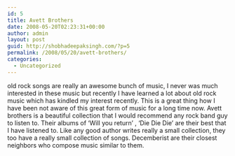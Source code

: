 ```yaml
---
id: 5
title: Avett Brothers
date: 2008-05-20T02:23:31+00:00
author: admin
layout: post
guid: http://shobhadeepaksingh.com/?p=5
permalink: /2008/05/20/avett-brothers/
categories:
  - Uncategorized
---
```

old rock songs are really an awesome bunch of music, I never was much interested in these music but recently I have learned a lot about old rock music which has kindled my interest recently. This is a great thing how I have been not aware of this great form of music for a long time now. Avett brothers is a beautiful collection that I would recommend any rock band guy to listen to. Their albums of &#8216;Will you return&#8217; , &#8216;Die Die Die&#8217; are their best that I have listened to. Like any good author writes really a small collection, they too have a really small collection of songs. Decemberist are their closest neighbors who compose music similar to them.